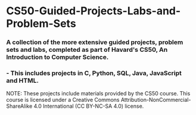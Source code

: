 # CS50-Guided-Projects-Labs-and-Problem-Sets
### A collection of the more extensive guided projects, problem sets and labs, completed as part of Havard's CS50, An Introduction to Computer Science.  

### - This includes projects in C, Python, SQL, Java, JavaScript and HTML. 




NOTE: These projects include materials provided by the CS50 course. This course is licensed under a Creative Commons Attribution-NonCommercial-ShareAlike 4.0 International (CC BY-NC-SA 4.0) license. 
